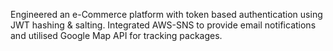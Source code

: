 Engineered an e-Commerce platform with token based authentication using JWT hashing & salting.
Integrated AWS-SNS to provide email notifications and utilised Google Map API for tracking packages.

